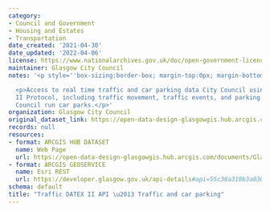 ```yaml
---
category:
- Council and Government
- Housing and Estates
- Transportation
date_created: '2021-04-30'
date_updated: '2022-04-06'
license: https://www.nationalarchives.gov.uk/doc/open-government-licence/version/3/
maintainer: Glasgow City Council
notes: '<p style=''box-sizing:border-box; margin-top:0px; margin-bottom:1rem;''></p>

  <p>Access to real time traffic and car parking data City Council using the DATEX
  II Protocol, including traffic movement, traffic events, and parking volumes at
  Council run car parks.</p>'
organization: Glasgow City Council
original_dataset_link: https://open-data-design-glasgowgis.hub.arcgis.com/documents/GlasgowGIS::traffic-datex-ii-api-traffic-and-car-parking
records: null
resources:
- format: ARCGIS HUB DATASET
  name: Web Page
  url: https://open-data-design-glasgowgis.hub.arcgis.com/documents/GlasgowGIS::traffic-datex-ii-api-traffic-and-car-parking
- format: ARCGIS GEOSERVICE
  name: Esri REST
  url: https://developer.glasgow.gov.uk/api-details#api=55c36a318b3a0306f0009483&operation=563cea91aab82f1168298575
schema: default
title: "Traffic DATEX II API \u2013 Traffic and car parking"
---
```

